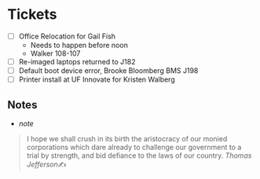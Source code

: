# Tickets
- [ ] Office Relocation for Gail Fish
	- Needs to happen before noon
	- Walker 108-107
- [ ] Re-imaged laptops returned to J182
- [ ] Default boot device error, Brooke Bloomberg BMS J198
- [ ] Printer install at UF Innovate for Kristen Walberg

## Notes
- *note*

> I hope we shall crush in its birth the aristocracy of our monied corporations which dare already to challenge our government to a trial by strength, and bid defiance to the laws of our country.
>  <cite>Thomas Jefferson</cite>✍️